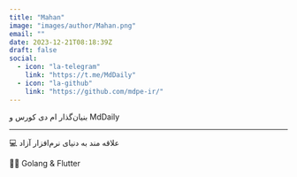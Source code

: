 ```yaml
---
title: "Mahan"
image: "images/author/Mahan.png"
email: ""
date: 2023-12-21T08:18:39Z
draft: false
social:
  - icon: "la-telegram"
    link: "https://t.me/MdDaily"
  - icon: "la-github"
    link: "https://github.com/mdpe-ir/"
---
```


بنیان‌گذار ام دی کورس و MdDaily

---

💻 علاقه مند به دنیای نرم‌افزار آزاد

👨‍💻 Golang & Flutter